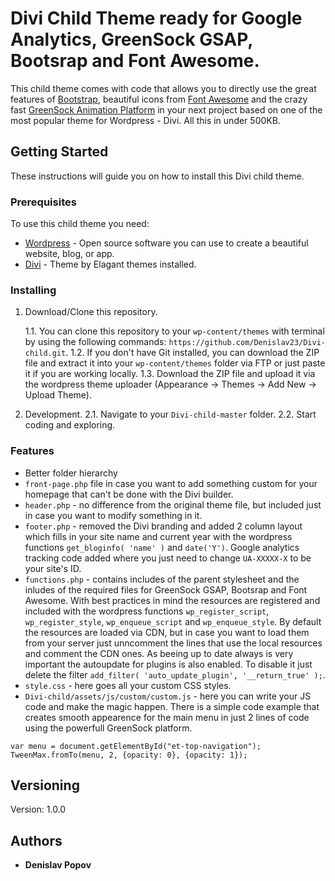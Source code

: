 # Divi Child Theme ready for Google Analytics, GreenSock GSAP, Bootsrap and Font Awesome.

This child theme comes with code that allows you to directly use the great features of [Bootstrap](https://getbootstrap.com/docs/3.3/), beautiful icons from [Font Awesome](http://fontawesome.io/) and the crazy fast [GreenSock Animation Platform](https://greensock.com/) in your next project based on one of the most popular theme for Wordpress - Divi. All this in under 500KB.

## Getting Started

These instructions will guide you on how to install this Divi child theme.

### Prerequisites

To use this child theme you need:

* [Wordpress](https://wordpress.org/) - Open source software you can use to create a beautiful website, blog, or app.
* [Divi](https://www.elegantthemes.com/gallery/divi/) - Theme by Elagant themes installed.

### Installing

1. Download/Clone this repository.

    1.1. You can clone this repository to your ```wp-content/themes```  with terminal by using the following commands: ```https://github.com/Denislav23/Divi-child.git```.
    1.2. If you don't have Git installed, you can download the ZIP file and extract it into your ```wp-content/themes``` folder via FTP or just paste it if you are working locally.
    1.3. Download the ZIP file and upload it via the wordpress theme uploader (Appearance -> Themes -> Add New -> Upload Theme).

2. Development.
    2.1. Navigate to your ```Divi-child-master``` folder.
    2.2. Start coding and exploring.

### Features

- Better folder hierarchy
- ```front-page.php``` file in case you want to add something custom for your homepage that can't be done with the Divi builder.
- ```header.php``` - no difference from the original theme file, but included just in case you want to modify something in it.
- ```footer.php``` - removed the Divi branding and added 2 column layout which fills in your site name and current year with the wordpress functions ```get_bloginfo( 'name' )``` and ```date('Y')```. Google analytics tracking code added where you just need to change ```UA-XXXXX-X``` to be your site's ID.
- ```functions.php``` - contains includes of the parent stylesheet and the inludes of the required files for GreenSock GSAP, Bootsrap and Font Awesome. With best practices in mind the resources are registered and included with the wordpress functions ```wp_register_script```, ```wp_register_style```, ```wp_enqueue_script``` and ```wp_enqueue_style```. By default the resources are loaded via CDN, but in case you want to load them from your server just unncomment the lines that use the local resources and comment the CDN ones. As beeing up to date always is very important the autoupdate for plugins is also enabled. To disable it just delete the filter ```add_filter( 'auto_update_plugin', '__return_true' );```.
- ```style.css``` - here goes all your custom CSS styles.
- ```Divi-child/assets/js/custom/custom.js``` - here you can write your JS code and make the magic happen. There is a simple code example that creates smooth appearence for the main menu in just 2 lines of code using the powerfull GreenSock platform.
```
var menu = document.getElementById("et-top-navigation");
TweenMax.fromTo(menu, 2, {opacity: 0}, {opacity: 1});
```
## Versioning

Version:    1.0.0

## Authors

* **Denislav Popov**
